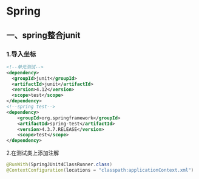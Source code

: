 # Spring

## 一、spring整合junit

### 1.导入坐标

```xml
<!--单元测试-->
<dependency>
  <groupId>junit</groupId>
  <artifactId>junit</artifactId>
  <version>4.12</version>
  <scope>test</scope>
</dependency>
<!--spring test-->
<dependency>
    <groupId>org.springframework</groupId>
    <artifactId>spring-test</artifactId>
    <version>4.3.7.RELEASE</version>
    <scope>test</scope>
</dependency>
```

2.在测试类上添加注解

```java
@RunWith(SpringJUnit4ClassRunner.class)
@ContextConfiguration(locations = "classpath:applicationContext.xml")
```

